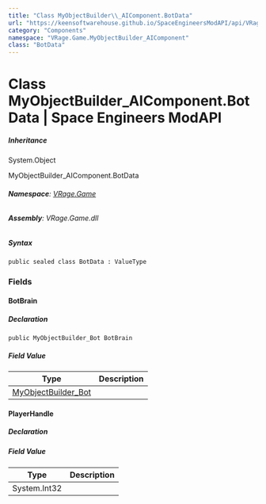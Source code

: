 ```yaml
---
title: "Class MyObjectBuilder\\_AIComponent.BotData"
url: "https://keensoftwarehouse.github.io/SpaceEngineersModAPI/api/VRage.Game.MyObjectBuilder_AIComponent.BotData.html"
category: "Components"
namespace: "VRage.Game.MyObjectBuilder_AIComponent"
class: "BotData"
---
```


# Class MyObjectBuilder\_AIComponent.BotData | Space Engineers ModAPI

##### Inheritance

System.Object

MyObjectBuilder\_AIComponent.BotData

###### **Namespace**: [VRage.Game](https://keensoftwarehouse.github.io/SpaceEngineersModAPI/api/VRage.Game.html)

###### **Assembly**: VRage.Game.dll

##### Syntax

```
public sealed class BotData : ValueType
```

### Fields

#### BotBrain

##### Declaration

```
public MyObjectBuilder_Bot BotBrain
```

##### Field Value

| Type | Description |
| --- | --- |
| [MyObjectBuilder\_Bot](https://keensoftwarehouse.github.io/SpaceEngineersModAPI/api/VRage.Game.MyObjectBuilder_Bot.html) |     |

#### PlayerHandle

##### Declaration

##### Field Value

| Type | Description |
| --- | --- |
| System.Int32 |     |